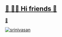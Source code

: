 ## [🙂 👩‍💻 Hi friends 👋](https://m.facebook.com/00srinivasan00/?__tn__=C-R "fb")

[🙂](https://youtube.com/channel/UCUqD2KYlNAETChx05-zLdcA "youtube")

 [![srinivasan](https://i.pinimg.com/originals/22/46/7c/22467c0a0654dc3d1101b32337b5be10.gif "Srini")](http:srinivasan000.ml "srinivasan")


